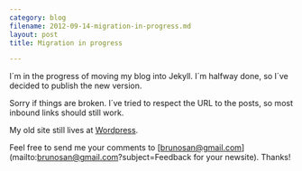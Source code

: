 ```yaml
---
category: blog
filename: 2012-09-14-migration-in-progress.md
layout: post
title: Migration in progress

---
```

I´m in the progress of moving my blog into Jekyll. I´m halfway done, so I´ve decided to publish the new version.

Sorry if things are broken. I´ve tried to respect the URL to the posts,
so most inbound links should still work.

My old site still lives at [Wordpress](http://nasonurb.wordpress.com).

Feel free to send me your comments to [brunosan@gmail.com](mailto:brunosan@gmail.com?subject=Feedback for your newsite). Thanks!
